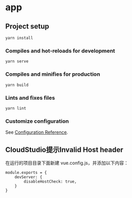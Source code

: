 # app

## Project setup
```
yarn install
```

### Compiles and hot-reloads for development
```
yarn serve
```

### Compiles and minifies for production
```
yarn build
```

### Lints and fixes files
```
yarn lint
```

### Customize configuration
See [Configuration Reference](https://cli.vuejs.org/config/).

## CloudStudio提示Invalid Host header
在运行的项目目录下面新建 vue.config.js，并添加以下内容：
```
module.exports = {
    devServer: {
        disableHostCheck: true,
    }
}
```